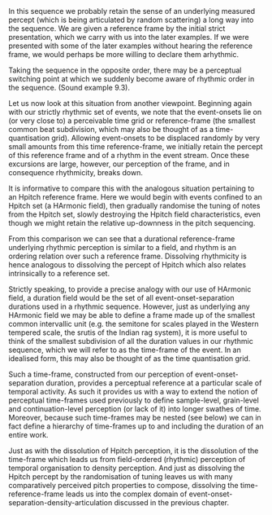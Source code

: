 <page id=73>
In this sequence we probably retain the sense of an underlying measured percept (which is being articulated by random scattering) a long way into the sequence. We are given a reference frame by the initial strict presentation, which we carry with us into the later examples. If we were presented with some of the later examples without hearing the reference frame, we would perhaps be more willing to declare them arhythmic.

Taking the sequence in the opposite order, there may be a perceptual switching point at which we suddenly become aware of rhythmic order in the sequence. (Sound example 9.3).

Let us now look at this situation from another viewpoint. Beginning again with our strictly rhythmic set of events, we note that the event-onsets lie on (or very close to) a perceivable time grid or reference-frame (the smallest common beat subdivision, which may also be thought of as a time-quantisation grid). Allowing event-onsets to be displaced randomly by very small amounts from this time reference-frame, we initially retain the percept of this reference frame and of a rhythm in the event stream. Once these excursions are large, however, our perception of the frame, and in consequence rhythmicity, breaks down.

It is informative to compare this with the analogous situation pertaining to an Hpitch reference frame.  Here we would begin with events confined to an Hpitch set (a HArmonic field), then gradually randomise the tuning of notes from the Hpitch set, slowly destroying the Hpitch field characteristics, even though we might retain the relative up-downness in the pitch sequencing.

From this comparison we can see that a durational reference-frame underlying rhythmic perception is similar to a field, and rhythm is an ordering relation over such a reference frame. Dissolving rhythmicity is hence analogous to dissolving the percept of Hpitch which also relates intrinsically to a reference set.

Strictly speaking, to provide a precise analogy with our use of HArmonic field, a duration field would be the set of all event-onset-separation durations used in a rhythmic sequence. However, just as underlying any HArmonic field we may be able to define a frame made up of the smallest common intervallic unit (e.g. the semitone for scales played in the Western tempered scale, the srutis of the Indian rag system), it is more useful to think of the smallest subdivision of all the duration values in our rhythmic sequence, which we will refer to as the time-frame of the event. In an idealised form, this may also be thought of as the time quantisation grid.

Such a time-frame, constructed from our perception of event-onset-separation duration, provides a perceptual reference at a particular scale of temporal activity. As such it provides us with a way to extend the notion of perceptual time-frames used previously to define sample-level, grain-level and continuation-level perception (or lack of it) into longer swathes of time. Moreover, because such time-frames may be nested (see below) we can in fact define a hierarchy of time-frames up to and including the duration of an entire work.

Just as with the dissolution of Hpitch perception, it is the dissolution of the time-frame which leads us from field-ordered (rhythmic) perception of temporal organisation to density perception. And just as dissolving the Hpitch percept by the randomisation of tuning leaves us with many comparatively perceived pitch properties to compose, dissolving the time-reference-frame leads us into the complex domain of event-onset-separation-density-articulation discussed in the previous chapter.
</page>
